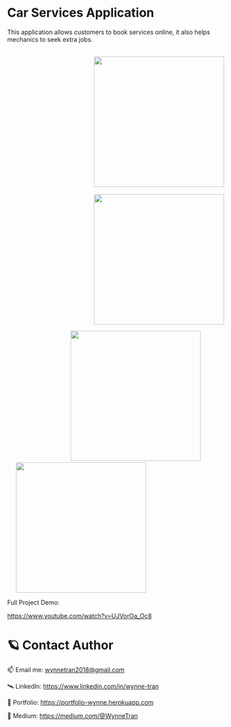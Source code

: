 # Car Services Application

This application allows customers to book services online, it also helps mechanics to seek extra jobs.


&ensp;&ensp;&ensp;&ensp;&ensp;&ensp;&ensp;&ensp;&ensp;&ensp;&ensp;&ensp;&ensp;&ensp;&ensp;&ensp;&ensp;&ensp;<img src="https://user-images.githubusercontent.com/63073395/174527257-94b4574c-2fb0-41f7-8bc1-d14a2aa4cae4.png" width="300" style="padding-left:200px" /> &ensp;&ensp;&ensp;&ensp;&ensp;&ensp; <img src="https://user-images.githubusercontent.com/63073395/174527485-3f70bacd-3394-4f2a-8556-fe235def2abc.png" width="300" style="padding-left:200px" />

&ensp;&ensp;&ensp;&ensp;&ensp;&ensp;&ensp;&ensp;&ensp;&ensp;&ensp;&ensp;&ensp;&ensp;&ensp;&ensp;&ensp;&ensp;<img src="https://user-images.githubusercontent.com/63073395/174527510-d5860749-98fe-4735-9c5a-f69d144da71c.png" width="300" style="padding-left:20px" /> &ensp;&ensp;&ensp;&ensp;&ensp;&ensp; <img src="https://user-images.githubusercontent.com/63073395/174527518-37421011-3fc2-40ea-9a46-2ed0b9cf2170.png" width="300" style="padding-left:20px" />


Full Project Demo: 

https://www.youtube.com/watch?v=UJVorOa_Oc8

              
# 🪐 Contact Author

📫 Email me: wynnetran2018@gmail.com

🛰 LinkedIn: https://www.linkedin.com/in/wynne-tran

🌈 Portfolio: https://portfolio-wynne.herokuapp.com

📝 Medium: https://medium.com/@WynneTran

